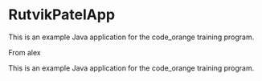 # RutvikPatelApp

This is an example Java application for the code_orange training program.


From alex

This is an example Java application for the code_orange training program.